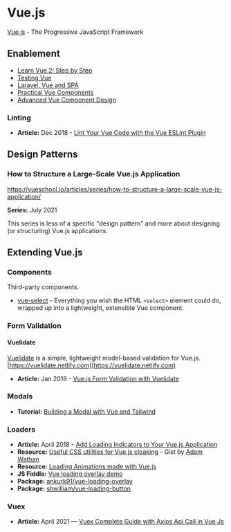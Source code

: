 # Vue.js

[Vue.js](https://vuejs.org/) - The Progressive JavaScript Framework

## Enablement

* [Learn Vue 2: Step by Step](https://laracasts.com/series/learn-vue-2-step-by-step)
* [Testing Vue](https://laracasts.com/series/testing-vue)
* [Laravel, Vue and SPA](https://laracasts.com/series/laravel-vue-and-spas)
* [Practical Vue Components](https://laracasts.com/series/practical-vue-components)
* [Advanced Vue Component Design](https://learn.adamwathan.com/advanced-vue/building-controlled-components)

### Linting

* **Article:** Dec 2018 - [Lint Your Vue Code with the Vue ESLint Plugin](https://laravel-news.com/eslint-plugin-vue)

## Design Patterns

### How to Structure a Large-Scale Vue.js Application

https://vueschool.io/articles/series/how-to-structure-a-large-scale-vue-js-application/

**Series:** July 2021

This series is less of a specific "design pattern" and more about designing (or structuring) Vue.js applications.

## Extending Vue.js

### Components

Third-party components.

* [vue-select](https://vue-select.org/) - Everything you wish the HTML `<select>` element could do, wrapped up into a lightweight, extensible Vue component.

### Form Validation

#### Vuelidate

[Vuelidate](https://github.com/vuelidate/vuelidate) is a simple, lightweight model-based validation for Vue.js. [https://vuelidate.netlify.com](https://vuelidate.netlify.com)

* **Article:** Jan 2018 - [Vue.js Form Validation with Vuelidate](https://markus.oberlehner.net/blog/vue-form-validation-with-vuelidate/)

### Modals

* **Tutorial:** [Building a Modal with Vue and Tailwind](https://laravel-news.com/building-a-modal-with-vue-and-tailwind)

### Loaders

* **Article:** April 2018 - [Add Loading Indicators to Your Vue.js Application](https://scotch.io/tutorials/add-loading-indicators-to-your-vuejs-application)
* **Resource:** [Useful CSS utilities for Vue.js cloaking](https://gist.github.com/adamwathan/3584d1904e4f4c36096f) - Gist by [Adam Wathan](https://gist.github.com/adamwathan)
* **Resource:** [Loading Animations made with Vue.js](https://madewithvuejs.com/c/loading-animations)
* **JS Fiddle:** [Vue loading overlay demo](https://jsfiddle.net/ankurk91/w8y8k5wo/)
* **Package:** [ankurk91/vue-loading-overlay](https://github.com/ankurk91/vue-loading-overlay)
* **Package:** [shwilliam/vue-loading-button](https://github.com/shwilliam/vue-loading-button)

### Vuex

* **Article:** April 2021 — [Vuex Complete Guide with Axios Api Call in Vue Js](https://www.codecheef.org/article/vuex-complete-guide-with-axios-api-call-in-vue-js)